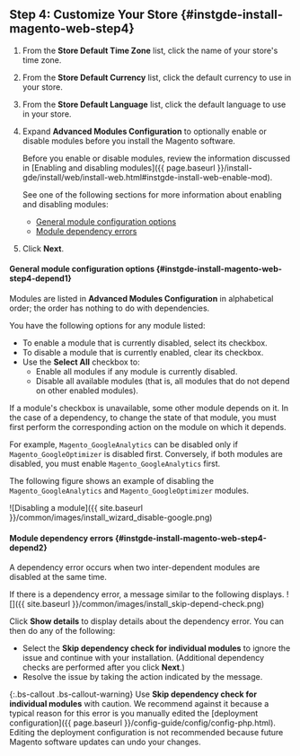 ## Step 4: Customize Your Store   {#instgde-install-magento-web-step4}

1. From the **Store Default Time Zone** list, click the name of your store's time zone.

1. From the **Store Default Currency** list, click the default currency to use in your store.

1. From the **Store Default Language** list, click the default language to use in your store.

1. Expand **Advanced Modules Configuration** to optionally enable or disable modules before you install the Magento software.

   Before you enable or disable modules, review the information discussed in [Enabling and disabling modules]({{ page.baseurl }}/install-gde/install/web/install-web.html#instgde-install-web-enable-mod).

   See one of the following sections for more information about enabling and disabling modules:

   *  [General module configuration options](#instgde-install-magento-web-step4-depend1)
   *  [Module dependency errors](#instgde-install-magento-web-step4-depend2)

1.  Click **Next**.

#### General module configuration options   {#instgde-install-magento-web-step4-depend1}

Modules are listed in **Advanced Modules Configuration** in alphabetical order; the order has nothing to do with dependencies.

You have the following options for any module listed:

*  To enable a module that is currently disabled, select its checkbox.
*  To disable a module that is currently enabled, clear its checkbox.
*  Use the **Select All** checkbox to:
   *  Enable all modules if any module is currently disabled.
   *  Disable all available modules (that is, all modules that do not depend on other enabled modules).

If a module's checkbox is unavailable, some other module depends on it. In the case of a dependency, to change the state of that module, you must first perform the corresponding action on the module on which it depends.

For example, `Magento_GoogleAnalytics` can be disabled only if `Magento_GoogleOptimizer` is disabled first. Conversely, if both modules are disabled, you must enable `Magento_GoogleAnalytics` first.

The following figure shows an example of disabling the `Magento_GoogleAnalytics` and `Magento_GoogleOptimizer` modules.

![Disabling a module]({{ site.baseurl }}/common/images/install_wizard_disable-google.png)

#### Module dependency errors   {#instgde-install-magento-web-step4-depend2}

A dependency error occurs when two inter-dependent modules are disabled at the same time.

If there is a dependency error, a message similar to the following displays.
![]({{ site.baseurl }}/common/images/install_skip-depend-check.png)

Click **Show details** to display details about the dependency error. You can then do any of the following:

*  Select the **Skip dependency check for individual modules** to ignore the issue and continue with your installation. (Additional dependency checks are performed after you click **Next**.)
*  Resolve the issue by taking the action indicated by the message.

{:.bs-callout .bs-callout-warning}
Use <strong>Skip dependency check for individual modules</strong> with caution. We recommend against it because a typical reason for this error is you manually edited the [deployment configuration]({{ page.baseurl }}/config-guide/config/config-php.html). Editing the deployment configuration is not recommended because future Magento software updates can undo your changes.
